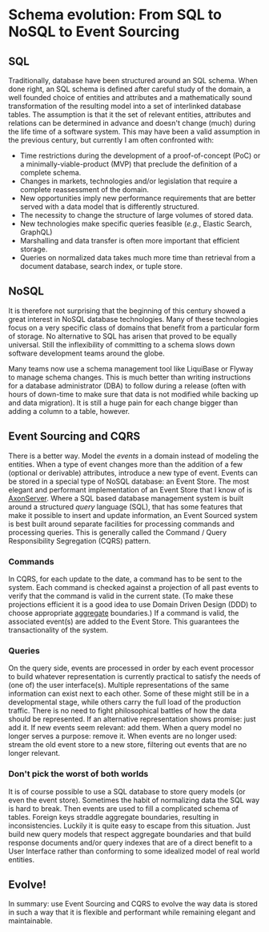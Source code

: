 # Schema evolution: From SQL to NoSQL to Event Sourcing

## SQL

Traditionally, database have been structured around an SQL schema. When done right, an SQL schema is defined after careful study of the domain, a well founded choice of entities and attributes and a mathematically sound transformation of the resulting model into a set of interlinked database tables. The assumption is that it the set of relevant entities, attributes and relations can be determined in advance and doesn't change (much) during the life time of a software system. This may have been a valid assumption in the previous century, but currently I am often confronted with:
* Time restrictions during the development of a proof-of-concept (PoC) or a minimally-viable-product (MVP) that preclude the definition of a complete schema.
* Changes in markets, technologies and/or legislation that require a complete reassessment of the domain.
* New opportunities imply new performance requirements that are better served with a data model that is differently structured.
* The necessity to change the structure of large volumes of stored data.
* New technologies make specific queries feasible (_e.g._, Elastic Search, GraphQL)
* Marshalling and data transfer is often more important that efficient storage.
* Queries on normalized data takes much more time than retrieval from a document database, search index, or tuple store.

## NoSQL

It is therefore not surprising that the beginning of this century showed a great interest in NoSQL database technologies. Many of these technologies focus on a very specific class of domains that benefit from a particular form of storage. No alternative to SQL has arisen that proved to be equally universal. Still the inflexibility of committing to a schema slows down software development teams around the globe.

Many teams now use a schema management tool like LiquiBase or Flyway to manage schema changes. This is much better than writing instructions for a database administrator (DBA) to follow during a release (often with hours of down-time to make sure that data is not modified while backing up and data migration). It is still a huge pain for each change bigger than adding a column to a table, however.

##  Event Sourcing and CQRS

There is a better way. Model the _events_ in a domain instead of modeling the entities. When a type of event changes more than the addition of a few (optional or derivable) attributes, introduce a new type of event. Events can be stored in a special type of NoSQL database: an Event Store. The most elegant and performant implementation of an Event Store that I know of is [AxonServer](https://axoniq.io/product-overview/axon-server). Where a SQL based database management system is built around a structured _query_ language (SQL), that has some features that make it possible to insert and update information, an Event Sourced system is best built around separate facilities for processing commands and processing queries. This is generally called the Command / Query Responsibility Segregation (CQRS) pattern.

### Commands

In CQRS, for each update to the date, a command has to be sent to the system. Each command is checked against a projection of all past events to verify that the command is valid in the current state. (To make these projections efficient it is a good idea to use Domain Driven Design (DDD) to choose appropriate [aggregate](https://martinfowler.com/bliki/DDD_Aggregate.html) boundaries.) If a command is valid, the associated event(s) are added to the Event Store. This guarantees the transactionality of the system.

### Queries

On the query side, events are processed in order by each event processor to build whatever representation is currently practical to satisfy the needs of (one of) the user interface(s). Multiple representations of the same information can exist next to each other. Some of these might still be in a developmental stage, while others carry the full load of the production traffic. There is no need to fight philosophical battles of how the data should be represented. If an alternative representation shows promise: just add it. If new events seem relevant: add them. When a query model no longer serves a purpose: remove it. When events are no longer used: stream the old event store to a new store, filtering out events that are no longer relevant.

### Don't pick the worst of both worlds

It is of course possible to use a SQL database to store query models (or even the event store). Sometimes the habit of normalizing data the SQL way is hard to break. Then events are used to fill a complicated schema of tables. Foreign keys straddle aggregate boundaries, resulting in inconsistencies. Luckily it is quite easy to escape from this situation. Just build new query models that respect aggregate boundaries and that build response documents and/or query indexes that are of a direct benefit to a User Interface rather than conforming to some idealized model of real world entities.

## Evolve!

In summary: use Event Sourcing and CQRS to evolve the way data is stored in such a way that it is flexible and performant while remaining elegant and maintainable.